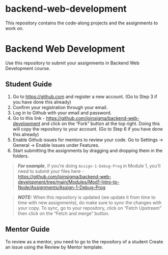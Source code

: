 # backend-web-development
This repository contains the code-along projects and the assignments to work on.

# Backend Web Development
Use this repository to submit your assignments in Backend Web Development course.

## Student Guide


1. Go to https://github.com and register a new account. (Go to Step 3 if you have done this already)
2. Confirm your registration through your email.
3. Log in to Github with your email and password.
4. Go to this link - https://github.com/joinsigma/backend-web-development and click on the “Fork” button at the top right. Doing this will copy the repository to your account. (Go to Step 6 if you have done this already)
5. Enable Github issues for mentors to review your code. Go to Settings → General → Enable Issues under Features.
6. Start submitting the assignments by dragging and dropping them in the folders.

> **_For example_**, if you’re doing `Assign-1-Debug-Prog` in Module 1, you’ll need to submit your files here - https://github.com/joinsigma/backend-web-development/tree/main/Modules/Mod1-Intro-to-Node/Assignments/Assign-1-Debug-Prog

> **_NOTE:_** When this repository is updated (we update it from time to time with new assignments), do make sure to sync the changes with your copy. To sync, go to your repository, click on “Fetch Upstream” then click on the “Fetch and merge” button.

## Mentor Guide
To review as a mentor, you need to go to the repository of a student
Create an issue using the Review by Mentor template.